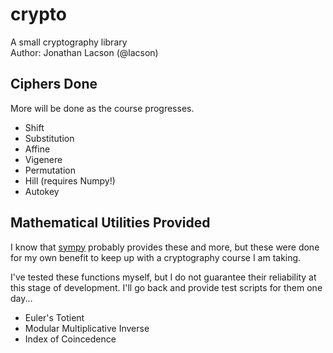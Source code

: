 # crypto
A small cryptography library  
Author: Jonathan Lacson (@lacson)

## Ciphers Done
More will be done as the course progresses.

- Shift
- Substitution
- Affine
- Vigenere
- Permutation
- Hill (requires Numpy!)
- Autokey

## Mathematical Utilities Provided
I know that [sympy](https://www.sympy.org/en/index.html) probably
provides these and more, but these were done for my own benefit
to keep up with a cryptography course I am taking.

I've tested these functions myself, but I do not guarantee their
reliability at this stage of development. I'll go back and provide
test scripts for them one day...

- Euler's Totient
- Modular Multiplicative Inverse
- Index of Coincedence